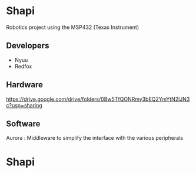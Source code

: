 # Shapi
Robotics project using the MSP432 (Texas Instrument)

## Developers
* Nyuu
* Redfox

## Hardware
https://drive.google.com/drive/folders/0Bw5TfQONRmy3bEQ2YmYtN2lJN3c?usp=sharing

## Software
Aurora : Middleware to simplify the interface with the various peripherals  
# Shapi
